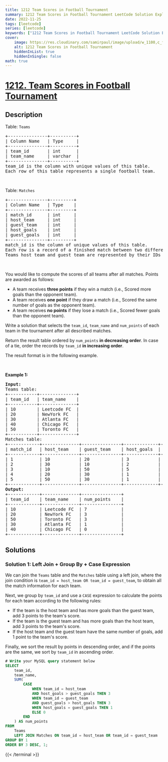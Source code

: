 ```yaml
---
title: 1212 Team Scores in Football Tournament
summary: 1212 Team Scores in Football Tournament LeetCode Solution Explained
date: 2022-11-25
tags: [leetcode]
series: [leetcode]
keywords: ["1212 Team Scores in Football Tournament LeetCode Solution Explained in all languages", "1212 Team Scores in Football Tournament", "LeetCode", "leetcode solution in Python3 C++ Java Go PHP Ruby Swift TypeScript Rust C# JavaScript C", "GeeksforGeeks", "InterviewBit", "Coding Ninjas", "HackerRank", "HackerEarth", "CodeChef", "TopCoder", "AlgoExpert", "freeCodeCamp", "Codeforces", "GitHub", "AtCoder", "Samir Paul"]
cover:
    image: https://res.cloudinary.com/samirpaul/image/upload/w_1100,c_fit,co_rgb:FFFFFF,l_text:Arial_75_bold:1212 Team Scores in Football Tournament - Solution Explained/problem-solving.webp
    alt: 1212 Team Scores in Football Tournament
    hiddenInList: true
    hiddenInSingle: false
math: true
---
```



# [1212. Team Scores in Football Tournament](https://leetcode.com/problems/team-scores-in-football-tournament)


## Description

<p>Table: <code>Teams</code></p>

<pre>
+---------------+----------+
| Column Name   | Type     |
+---------------+----------+
| team_id       | int      |
| team_name     | varchar  |
+---------------+----------+
team_id is the column with unique values of this table.
Each row of this table represents a single football team.
</pre>

<p>&nbsp;</p>

<p>Table: <code>Matches</code></p>

<pre>
+---------------+---------+
| Column Name   | Type    |
+---------------+---------+
| match_id      | int     |
| host_team     | int     |
| guest_team    | int     | 
| host_goals    | int     |
| guest_goals   | int     |
+---------------+---------+
match_id is the column of unique values of this table.
Each row is a record of a finished match between two different teams. 
Teams host_team and guest_team are represented by their IDs in the Teams table (team_id), and they scored host_goals and guest_goals goals, respectively.
</pre>

<p>&nbsp;</p>
You would like to compute the scores of all teams after all matches. Points are awarded as follows:

<ul>
	<li>A team receives <strong>three points</strong> if they win a match (i.e., Scored more goals than the opponent team).</li>
	<li>A team receives <strong>one point</strong> if they draw a match (i.e., Scored the same number of goals as the opponent team).</li>
	<li>A team receives <strong>no points</strong> if they lose a match (i.e., Scored fewer goals than the opponent team).</li>
</ul>

<p>Write a solution that selects the <code>team_id</code>, <code>team_name</code> and <code>num_points</code> of each team in the tournament after all described matches.</p>

<p>Return the result table ordered by <code>num_points</code> <strong>in decreasing order</strong>. In case of a tie, order the records by <code>team_id</code> <strong>in increasing order</strong>.</p>

<p>The result format is in the following example.</p>

<p>&nbsp;</p>
<p><strong class="example">Example 1:</strong></p>

<pre>
<strong>Input:</strong> 
Teams table:
+-----------+--------------+
| team_id   | team_name    |
+-----------+--------------+
| 10        | Leetcode FC  |
| 20        | NewYork FC   |
| 30        | Atlanta FC   |
| 40        | Chicago FC   |
| 50        | Toronto FC   |
+-----------+--------------+
Matches table:
+------------+--------------+---------------+-------------+--------------+
| match_id   | host_team    | guest_team    | host_goals  | guest_goals  |
+------------+--------------+---------------+-------------+--------------+
| 1          | 10           | 20            | 3           | 0            |
| 2          | 30           | 10            | 2           | 2            |
| 3          | 10           | 50            | 5           | 1            |
| 4          | 20           | 30            | 1           | 0            |
| 5          | 50           | 30            | 1           | 0            |
+------------+--------------+---------------+-------------+--------------+
<strong>Output:</strong> 
+------------+--------------+---------------+
| team_id    | team_name    | num_points    |
+------------+--------------+---------------+
| 10         | Leetcode FC  | 7             |
| 20         | NewYork FC   | 3             |
| 50         | Toronto FC   | 3             |
| 30         | Atlanta FC   | 1             |
| 40         | Chicago FC   | 0             |
+------------+--------------+---------------+
</pre>

## Solutions

### Solution 1: Left Join + Group By + Case Expression

We can join the `Teams` table and the `Matches` table using a left join, where the join condition is `team_id = host_team OR team_id = guest_team`, to obtain all the match information for each team.

Next, we group by `team_id` and use a `CASE` expression to calculate the points for each team according to the following rules:

-   If the team is the host team and has more goals than the guest team, add $3$ points to the team's score.
-   If the team is the guest team and has more goals than the host team, add $3$ points to the team's score.
-   If the host team and the guest team have the same number of goals, add $1$ point to the team's score.

Finally, we sort the result by points in descending order, and if the points are the same, we sort by `team_id` in ascending order.

<!-- tabs:start -->

```sql
# Write your MySQL query statement below
SELECT
    team_id,
    team_name,
    SUM(
        CASE
            WHEN team_id = host_team
            AND host_goals > guest_goals THEN 3
            WHEN team_id = guest_team
            AND guest_goals > host_goals THEN 3
            WHEN host_goals = guest_goals THEN 1
            ELSE 0
        END
    ) AS num_points
FROM
    Teams
    LEFT JOIN Matches ON team_id = host_team OR team_id = guest_team
GROUP BY 1
ORDER BY 3 DESC, 1;
```
{{< /terminal >}}

<!-- tabs:end -->

<!-- end -->
